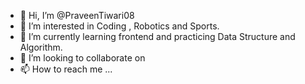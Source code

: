 - 👋 Hi, I’m @PraveenTiwari08
- 👀 I’m interested in Coding , Robotics and Sports.
- 🌱 I’m currently learning frontend and practicing Data Structure and Algorithm.
- 💞️ I’m looking to collaborate on 
- 📫 How to reach me ...

<!---
PraveenTiwari08/PraveenTiwari08 is a ✨ special ✨ repository because its `README.md` (this file) appears on your GitHub profile.
You can click the Preview link to take a look at your changes.
--->
